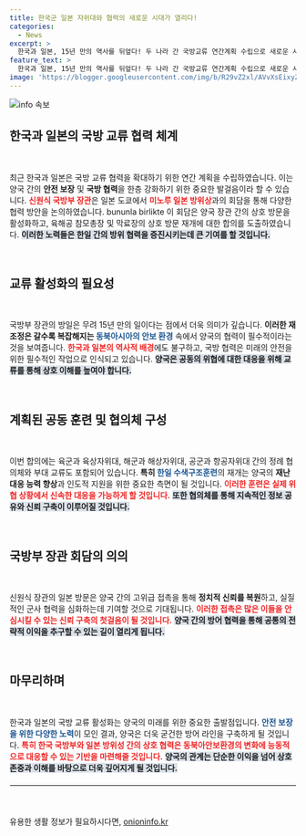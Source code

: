 ```yaml
---
title: 한국군 일본 자위대와 협력의 새로운 시대가 열리다!
categories:
  - News
excerpt: >
  한국과 일본, 15년 만의 역사를 뒤엎다! 두 나라 간 국방교류 연간계획 수립으로 새로운 시대의 협력이 시작됩니다. 장관회의에서 육해공 협력 재개, 수색구조훈련 재실시를 논의한 이 중대한 합의를 놓치지 마세요!
feature_text: >
  한국과 일본, 15년 만의 역사를 뒤엎다! 두 나라 간 국방교류 연간계획 수립으로 새로운 시대의 협력이 시작됩니다. 장관회의에서 육해공 협력 재개, 수색구조훈련 재실시를 논의한 이 중대한 합의를 놓치지 마세요!
image: 'https://blogger.googleusercontent.com/img/b/R29vZ2xl/AVvXsEixyZcFfHzMRdzZMjFBmAUKJYCLCGyLL1o632UiGVXcaFdKo_bkvkuCioo0uUKlGfBVcT3P84aROyZIXSBEx3Aw5nCQ3pTgDom1WDC4m8eifvWiAmWEEVb4x6G_l8C0QH225ldMjyaFvpxGEBGNO37VmDTDMHGhJPq73UglMfDca1-0aw/s1600/blogspot.png'
---
```


<p><img src="https://blogger.googleusercontent.com/img/b/R29vZ2xl/AVvXsEixyZcFfHzMRdzZMjFBmAUKJYCLCGyLL1o632UiGVXcaFdKo_bkvkuCioo0uUKlGfBVcT3P84aROyZIXSBEx3Aw5nCQ3pTgDom1WDC4m8eifvWiAmWEEVb4x6G_l8C0QH225ldMjyaFvpxGEBGNO37VmDTDMHGhJPq73UglMfDca1-0aw/s1600/blogspot.png" alt="info 속보" /></p>

<h2 data-ke-size="size26">한국과 일본의 국방 교류 협력 체계</h2>

<p data-ke-size="size16">&nbsp;</p>

<p>최근 한국과 일본은 국방 교류 협력을 확대하기 위한 연간 계획을 수립하였습니다. 이는 양국 간의 <b>안전 보장</b> 및 <b>국방 협력</b>을 한층 강화하기 위한 중요한 발걸음이라 할 수 있습니다. <b><span style="color: #ee2323;">신원식 국방부 장관</span></b>은 일본 도쿄에서 <b><span style="color: #ee2323;">미노루 일본 방위상</span></b>과의 회담을 통해 다양한 협력 방안을 논의하였습니다.  bununla birlikte 이 회담은 양국 장관 간의 상호 방문을 활성화하고, 육해공 참모총장 및 막료장의 상호 방문 재개에 대한 합의를 도출하였습니다. <b><span style="background-color: #21538527;">이러한 노력들은 한일 간의 방위 협력을 증진시키는데 큰 기여를 할 것입니다.</span></b></p></p>

<p data-ke-size="size16">&nbsp;</p>

<h2 data-ke-size="size26">교류 활성화의 필요성</h2>

<p data-ke-size="size16">&nbsp;</p>

<p>국방부 장관의 방일은 무려 15년 만의 일이다는 점에서 더욱 의미가 깊습니다. <b>이러한 재조정은 갈수록 복잡해지는 <span style="color: #1a5490;">동북아시아의 안보 환경</span></b> 속에서 양국의 협력이 필수적이라는 것을 보여줍니다. <b><span style="color: #ee2323;">한국과 일본의 역사적 배경</span></b>에도 불구하고, 국방 협력은 미래의 안전을 위한 필수적인 작업으로 인식되고 있습니다. <b><span style="background-color: #21538527;">양국은 공동의 위협에 대한 대응을 위해 교류를 통해 상호 이해를 높여야 합니다.</span></b></p></p>

<p data-ke-size="size16">&nbsp;</p>

<h2 data-ke-size="size26">계획된 공동 훈련 및 협의체 구성</h2>

<p data-ke-size="size16">&nbsp;</p>

<p>이번 합의에는 육군과 육상자위대, 해군과 해상자위대, 공군과 항공자위대 간의 정례 협의체와 부대 교류도 포함되어 있습니다. <b>특히 <span style="color: #1a5490;">한일 수색구조훈련</span></b>의 재개는 양국의 <b>재난 대응 능력 향상</b>과 인도적 지원을 위한 중요한 측면이 될 것입니다. <b><span style="color: #ee2323;">이러한 훈련은 실제 위협 상황에서 신속한 대응을 가능하게 할 것입니다.</span></b> <b><span style="background-color: #21538527;">또한 협의체를 통해 지속적인 정보 공유와 신뢰 구축이 이루어질 것입니다.</span></b></p></p>

<p data-ke-size="size16">&nbsp;</p>

<h2 data-ke-size="size26">국방부 장관 회담의 의의</h2>

<p data-ke-size="size16">&nbsp;</p>

<p>신원식 장관의 일본 방문은 양국 간의 고위급 접촉을 통해 <b>정치적 신뢰를 복원</b>하고, 실질적인 군사 협력을 심화하는데 기여할 것으로 기대됩니다. <b><span style="color: #ee2323;">이러한 접촉은 많은 이들을 안심시킬 수 있는 신뢰 구축의 첫걸음이 될 것입니다.</span></b> <b><span style="background-color: #21538527;">양국 간의 방어 협력을 통해 공통의 전략적 이익을 추구할 수 있는 길이 열리게 됩니다.</span></b></p></p>

<p data-ke-size="size16">&nbsp;</p>

<h2 data-ke-size="size26">마무리하며</h2>

<p data-ke-size="size16">&nbsp;</p>

<p>한국과 일본의 국방 교류 활성화는 양국의 미래를 위한 중요한 출발점입니다. <b><span style="color: #1a5490;">안전 보장을 위한 다양한 노력</span></b>이 모인 결과, 양국은 더욱 굳건한 방어 라인을 구축하게 될 것입니다. <b><span style="color: #ee2323;">특히 한국 국방부와 일본 방위성 간의 상호 협력은 동북아안보환경의 변화에 능동적으로 대응할 수 있는 기반을 마련해줄 것입니다.</span></b> <b><span style="background-color: #21538527;">양국의 관계는 단순한 이익을 넘어 상호 존중과 이해를 바탕으로 더욱 깊어지게 될 것입니다.</span></b></p></p>

<hr style="border: 1px solid #eee; margin: 20px 0;">

<p data-ke-size="size16">&nbsp;</p>
유용한 생활 정보가 필요하시다면, <a href="https://onioninfo.kr" rel="dofollow">onioninfo.kr</a>


